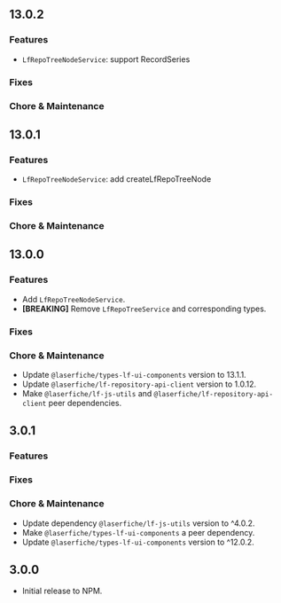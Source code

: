 
## 13.0.2

### Features
- `LfRepoTreeNodeService`: support RecordSeries
### Fixes

### Chore & Maintenance

## 13.0.1

### Features
- `LfRepoTreeNodeService`: add createLfRepoTreeNode

### Fixes

### Chore & Maintenance

## 13.0.0

### Features
- Add `LfRepoTreeNodeService`.
- **[BREAKING]** Remove `LfRepoTreeService` and corresponding types.

### Fixes

### Chore & Maintenance
- Update `@laserfiche/types-lf-ui-components` version to 13.1.1.
- Update `@laserfiche/lf-repository-api-client` version to 1.0.12.
- Make `@laserfiche/lf-js-utils` and `@laserfiche/lf-repository-api-client` peer dependencies.

## 3.0.1

### Features

### Fixes

### Chore & Maintenance

- Update dependency `@laserfiche/lf-js-utils` version to ^4.0.2.
- Make `@laserfiche/types-lf-ui-components` a peer dependency.
- Update `@laserfiche/types-lf-ui-components` version to ^12.0.2.

## 3.0.0

- Initial release to NPM. 

